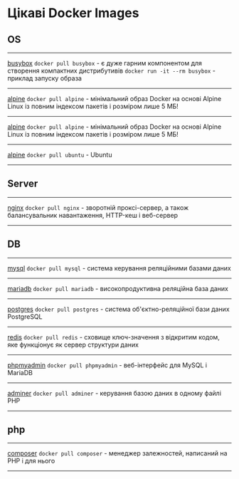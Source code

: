 # Цікаві Docker Images

## OS

---

[busybox](https://hub.docker.com/_/busybox)
`docker pull busybox` - є дуже гарним компонентом для створення компактних дистрибутивів
`docker run -it --rm busybox` - приклад запуску образа

---

[alpine](https://hub.docker.com/_/alpine/)
`docker pull alpine` - мінімальний образ Docker на основі Alpine Linux із повним індексом пакетів і розміром лише 5 МБ!

---

[alpine](https://hub.docker.com/_/alpine/)
`docker pull alpine` - мінімальний образ Docker на основі Alpine Linux із повним індексом пакетів і розміром лише 5 МБ!

---

[alpine](https://hub.docker.com/_/ubuntu)
`docker pull ubuntu` - Ubuntu

---

## Server

---

[nginx](https://hub.docker.com/_/nginx)
`docker pull nginx` - зворотній проксі-сервер, а також балансувальник навантаження, HTTP-кеш і веб-сервер

---

## DB

---

[mysql](https://hub.docker.com/_/mysql)
`docker pull mysql` - система керування реляційними базами даних

---

[mariadb](https://hub.docker.com/_/mariadb)
`docker pull mariadb` - високопродуктивна реляційна база даних

---

[postgres](https://hub.docker.com/_/postgres)
`docker pull postgres` - система об'єктно-реляційної бази даних PostgreSQL

---

[redis](https://hub.docker.com/_/redis)
`docker pull redis` - сховище ключ-значення з відкритим кодом, яке функціонує як сервер структури даних

---

[phpmyadmin](https://hub.docker.com/_/phpmyadmin)
`docker pull phpmyadmin` - веб-інтерфейс для MySQL і MariaDB

---
[adminer](https://hub.docker.com/_/adminer)
`docker pull adminer` - керування базою даних в одному файлі PHP

---

## php

---
[composer](https://hub.docker.com/_/composer)
`docker pull composer` - менеджер залежностей, написаний на PHP і для нього

---